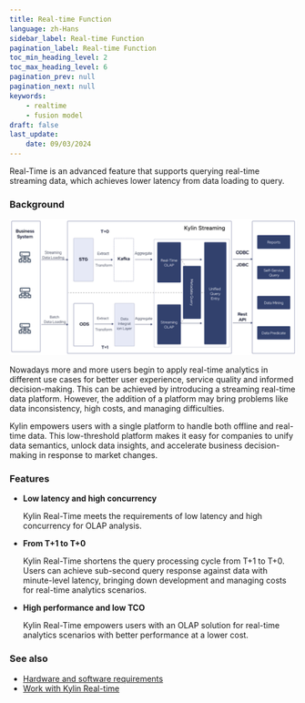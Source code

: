 ```yaml
---
title: Real-time Function
language: zh-Hans
sidebar_label: Real-time Function
pagination_label: Real-time Function
toc_min_heading_level: 2
toc_max_heading_level: 6
pagination_prev: null
pagination_next: null
keywords:
    - realtime
    - fusion model
draft: false
last_update:
    date: 09/03/2024
---
```


Real-Time is an advanced feature that supports querying real-time streaming data, which achieves lower latency from data loading to query. 

### Background

![](images/real-time_arch1.png)

Nowadays more and more users begin to apply real-time analytics in different use cases for better user experience, service quality and informed decision-making. This can be achieved by introducing a streaming real-time data platform. However, the addition of a platform may bring problems like data inconsistency, high costs, and managing difficulties.

Kylin empowers users with a single platform to handle both offline and real-time data. This low-threshold platform makes it easy for companies to unify data semantics, unlock data insights, and accelerate business decision-making in response to market changes. 

### Features

- **Low latency and high concurrency**

  Kylin Real-Time meets the requirements of low latency and high concurrency for OLAP analysis. 

- **From T+1 to T+0**

  Kylin Real-Time shortens the query processing cycle from T+1 to T+0. Users can achieve sub-second query response against data with minute-level latency, bringing down development and managing costs for real-time analytics scenarios. 

- **High performance and low TCO**

  Kylin Real-Time empowers users with an OLAP solution for real-time analytics scenarios with better performance at a lower cost.

### See also

- [Hardware and software requirements](prerequisite.md)
- [Work with Kylin Real-time](real-time.md)